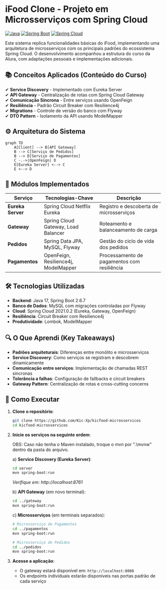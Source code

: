 # iFood Clone - Projeto em Microsserviços com Spring Cloud

[![Java](https://img.shields.io/badge/Java-17-blue)](https://www.java.com/)
[![Spring Boot](https://img.shields.io/badge/Spring%20Boot-2.6.7-brightgreen)](https://spring.io/projects/spring-boot)
[![Spring Cloud](https://img.shields.io/badge/Spring%20Cloud-2021.0.2-lightblue)](https://spring.io/projects/spring-cloud)

Este sistema replica funcionalidades básicas do iFood, implementando uma arquitetura de microsserviços com os principais padrões do ecossistema Spring Cloud. O desenvolvimento acompanhou a estrutura do curso da Alura, com adaptações pessoais e implementações adicionais.

## 📚 Conceitos Aplicados (Conteúdo do Curso)

✔ **Service Discovery** - Implementado com Eureka Server  
✔ **API Gateway** - Centralização de rotas com Spring Cloud Gateway  
✔ **Comunicação Síncrona** - Entre serviços usando OpenFeign  
✔ **Resiliência** - Padrão Circuit Breaker com Resilience4j  
✔ **Migrations** - Controle de versão do banco com Flyway  
✔ **DTO Pattern** - Isolamento da API usando ModelMapper  

## ⚙️ Arquitetura do Sistema

```mermaid
graph TD
    A[Client] --> B[API Gateway]
    B --> C[Serviço de Pedidos]
    B --> D[Serviço de Pagamentos]
    C -.->|OpenFeign| D
    E[Eureka Server] <--> C
    E <--> D
```
## 🧩 Módulos Implementados

| Serviço           | Tecnologias-Chave                          | Descrição                                  |
|--------------------|-------------------------------------------|-------------------------------------------|
| **Eureka Server**  | Spring Cloud Netflix Eureka               | Registro e descoberta de microsserviços   |
| **Gateway**        | Spring Cloud Gateway, Load Balancer       | Roteamento e balanceamento de carga       |
| **Pedidos**        | Spring Data JPA, MySQL, Flyway            | Gestão do ciclo de vida dos pedidos       |
| **Pagamentos**     | OpenFeign, Resilience4j, ModelMapper      | Processamento de pagamentos com resiliência|

## 🛠 Tecnologias Utilizadas

- **Backend**: Java 17, Spring Boot 2.6.7
- **Banco de Dados**: MySQL com migrações controladas por Flyway
- **Cloud**: Spring Cloud 2021.0.2 (Eureka, Gateway, OpenFeign)
- **Resiliência**: Circuit Breaker com Resilience4j
- **Produtividade**: Lombok, ModelMapper

## 🔍 O Que Aprendi (Key Takeaways)

- **Padrões arquiteturais**: Diferenças entre monólito e microsserviços
- **Service Discovery**: Como serviços se registram e descobrem dinamicamente
- **Comunicação entre serviços**: Implementação de chamadas REST síncronas
- **Tolerância a falhas**: Configuração de fallbacks e circuit breakers
- **Gateway Pattern**: Centralização de rotas e cross-cutting concerns

## 🚀 Como Executar

1. **Clone o repositório**:
   ```bash
   git clone https://github.com/Kic-Xp/kicfood-microsservicos
   cd kicfood-microsservicos
   ```

2. **Inicie os serviços na seguinte ordem**:

   OBS: Caso não tenha o Maven instalado, troque o mvn por ".\mvnw" dentro da pasta do arquivo.

   a) **Service Discovery (Eureka Server)**:
   ```bash
   cd server
   mvn spring-boot:run
   ```
   *Verifique em: http://localhost:8761*

   b) **API Gateway** (em novo terminal):
   ```bash
   cd ../gateway
   mvn spring-boot:run
   ```

   c) **Microsserviços** (em terminais separados):
   ```bash
   # Microsserviço de Pagamentos
   cd ../pagamentos
   mvn spring-boot:run

   # Microsserviço de Pedidos
   cd ../pedidos
   mvn spring-boot:run
   ```

4. **Acesse a aplicação**:
   - O gateway estará disponível em: `http://localhost:8080`
   - Os endpoints individuais estarão disponíveis nas portas padrão de cada serviço
